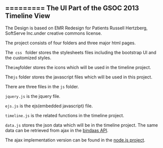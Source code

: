 =========
The UI Part of the GSOC 2013 Timeline View
--------------------------------

The Design is based on EMR Redesign for Patients
Russell Hertzberg, SoftServe Inc.under creative commons license.

The project consists of four folders and three major html pages.


The<code> css </code> folder stores the stylesheets files including the bootstrap UI and the customized styles.


The<code>img</code>folder stores the icons which will be used in the timeline project.


The<code>js</code> folder stores the javascript files which will be used in this project.

There are three files in the <code>js</code> folder.

<code>jquery.js</code> is the jquery file.

<code>ejs.js</code> is the ejs(embedded javascript) file.

<code>timeline.js</code> is the related functions in the timeline project.

<code>data.js</code> stores the json data which will be in the timeline project. The same data can be retrieved from ajax in the [bindaas API](https://github.com/Lincolnnus/Timeline-Bindaas).

The ajax implementation version can be found in the [node.js project](https://github.com/Lincolnnus/Patient-Timeline-Node.js).
